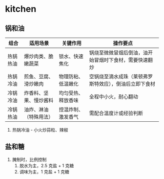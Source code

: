 # kitchen

## 锅和油

| 组合     | 适用场景               | 关键作用           | 操作要点                                               |
| -------- | ---------------------- | ------------------ | ------------------------------------------------------ |
| 热锅热油 | 爆炒肉类、脆嫩蔬菜     | 锁水、快速焦化     | 锅烧至微微冒烟后倒油，油开始冒烟时下食材，需要快速翻炒 |
| 热锅冷油 | 煎鱼、豆腐、滑炒嫩肉   | 物理防粘、低温嫩化 | 空锅烧至滴水成珠（莱顿弗罗斯特效应），倒油后立即下食材 |
| 冷锅冷油 | 炸香料、坚果、慢炒酱料 | 均匀受热、释放香味 | 全程中小火，耐心翻动                                   |
| 冷锅热油 | 油炸、淋油（特殊用法） | 控温炸制、激发香气 | 需配合温度计或经验判断                                 |

1. 热锅冷油 - 小火炒蒜粒、辣椒

## 盐和糖

1. 腌制时，比例控制
   1. 脱水为主，2.5 克盐 + 1 克糖
   2. 调味为主，1 克盐 + 1 克糖
